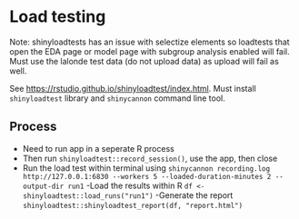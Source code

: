 # Load testing

Note: shinyloadtests has an issue with selectize elements so loadtests that open the EDA page or model page with subgroup analysis enabled will fail. Must use the lalonde test data (do not upload data) as upload will fail as well.

See https://rstudio.github.io/shinyloadtest/index.html. Must install `shinyloadtest` library and `shinycannon` command line tool.

## Process
- Need to run app in a seperate R process
- Then run `shinyloadtest::record_session()`, use the app, then close
- Run the load test within terminal using `shinycannon recording.log http://127.0.0.1:6830 --workers 5 --loaded-duration-minutes 2 --output-dir run1`
-Load the results within R `df <- shinyloadtest::load_runs("run1")` 
-Generate the report `shinyloadtest::shinyloadtest_report(df, "report.html")`

